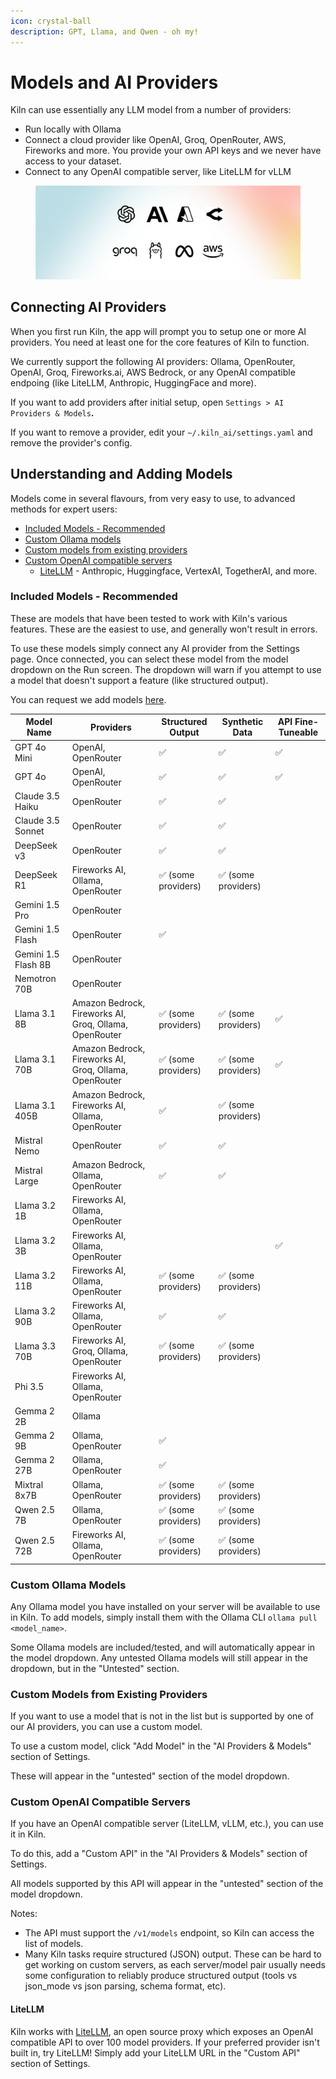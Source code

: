 ```yaml
---
icon: crystal-ball
description: GPT, Llama, and Qwen - oh my!
---
```


# Models and AI Providers

Kiln can use essentially any LLM model from a number of providers:

* Run locally with Ollama
* Connect a cloud provider like OpenAI, Groq, OpenRouter, AWS, Fireworks and more. You provide your own API keys and we never have access to your dataset.
* Connect to any OpenAI compatible server, like LiteLLM for vLLM

<figure><img src="../.gitbook/assets/Models (1).png" alt=""><figcaption></figcaption></figure>

## Connecting AI Providers

When you first run Kiln, the app will prompt you to setup one or more AI providers. You need at least one for the core features of Kiln to function.&#x20;

We currently support the following AI providers: Ollama, OpenRouter, OpenAI, Groq, Fireworks.ai, AWS Bedrock, or any OpenAI compatible endpoing (like LiteLLM, Anthropic, HuggingFace and more).

If you want to add providers after initial setup, open `Settings > AI Providers & Models`**.**

If you want to remove a provider, edit your `~/.kiln_ai/settings.yaml` and remove the provider's config.

## Understanding and Adding Models

Models come in several flavours, from very easy to use, to advanced methods for expert users:

* [Included Models - Recommended](models-and-ai-providers.md#included-models-recommended)
* [Custom Ollama models](models-and-ai-providers.md#custom-ollama-models)
* [Custom models from existing providers](models-and-ai-providers.md#custom-models-from-existing-providers)
* [Custom OpenAI compatible servers](models-and-ai-providers.md#custom-openai-compatible-servers)
  * [LiteLLM](models-and-ai-providers.md#litellm) - Anthropic, Huggingface, VertexAI, TogetherAI, and more.

### Included Models - Recommended

These are models that have been tested to work with Kiln's various features. These are the easiest to use, and generally won't result in errors.

To use these models simply connect any AI provider from the Settings page. Once connected, you can select these model from the model dropdown on the Run screen. The dropdown will warn if you attempt to use a model that doesn't support a feature (like structured output).

You can request we add models [here](https://github.com/Kiln-AI/Kiln/issues/29).

| Model Name          | Providers                                              | Structured Output   | Synthetic Data      | API Fine-Tuneable |
| ------------------- | ------------------------------------------------------ | ------------------- | ------------------- | ----------------- |
| GPT 4o Mini         | OpenAI, OpenRouter                                     | ✅︎                  | ✅︎                  | ✅︎                |
| GPT 4o              | OpenAI, OpenRouter                                     | ✅︎                  | ✅︎                  | ✅︎                |
| Claude 3.5 Haiku    | OpenRouter                                             | ✅︎                  | ✅︎                  |                   |
| Claude 3.5 Sonnet   | OpenRouter                                             | ✅︎                  | ✅︎                  |                   |
| DeepSeek v3         | OpenRouter                                             | ✅︎                  | ✅︎                  |                   |
| DeepSeek R1         | Fireworks AI, Ollama, OpenRouter                       | ✅︎ (some providers) | ✅︎ (some providers) |                   |
| Gemini 1.5 Pro      | OpenRouter                                             |                     |                     |                   |
| Gemini 1.5 Flash    | OpenRouter                                             | ✅︎                  |                     |                   |
| Gemini 1.5 Flash 8B | OpenRouter                                             |                     |                     |                   |
| Nemotron 70B        | OpenRouter                                             |                     |                     |                   |
| Llama 3.1 8B        | Amazon Bedrock, Fireworks AI, Groq, Ollama, OpenRouter | ✅︎ (some providers) | ✅︎ (some providers) | ✅︎                |
| Llama 3.1 70B       | Amazon Bedrock, Fireworks AI, Groq, Ollama, OpenRouter | ✅︎ (some providers) | ✅︎ (some providers) | ✅︎                |
| Llama 3.1 405B      | Amazon Bedrock, Fireworks AI, Ollama, OpenRouter       | ✅︎                  | ✅︎ (some providers) |                   |
| Mistral Nemo        | OpenRouter                                             | ✅︎                  | ✅︎                  |                   |
| Mistral Large       | Amazon Bedrock, Ollama, OpenRouter                     | ✅︎                  | ✅︎                  |                   |
| Llama 3.2 1B        | Fireworks AI, Ollama, OpenRouter                       |                     |                     |                   |
| Llama 3.2 3B        | Fireworks AI, Ollama, OpenRouter                       |                     |                     | ✅︎                |
| Llama 3.2 11B       | Fireworks AI, Ollama, OpenRouter                       | ✅︎ (some providers) | ✅︎ (some providers) |                   |
| Llama 3.2 90B       | Fireworks AI, Ollama, OpenRouter                       | ✅︎                  | ✅︎                  |                   |
| Llama 3.3 70B       | Fireworks AI, Groq, Ollama, OpenRouter                 | ✅︎ (some providers) | ✅︎ (some providers) |                   |
| Phi 3.5             | Fireworks AI, Ollama, OpenRouter                       |                     |                     |                   |
| Gemma 2 2B          | Ollama                                                 |                     |                     |                   |
| Gemma 2 9B          | Ollama, OpenRouter                                     | ✅︎                  |                     |                   |
| Gemma 2 27B         | Ollama, OpenRouter                                     | ✅︎                  |                     |                   |
| Mixtral 8x7B        | Ollama, OpenRouter                                     | ✅︎ (some providers) | ✅︎ (some providers) |                   |
| Qwen 2.5 7B         | Ollama, OpenRouter                                     | ✅︎ (some providers) | ✅︎ (some providers) |                   |
| Qwen 2.5 72B        | Fireworks AI, Ollama, OpenRouter                       | ✅︎ (some providers) | ✅︎ (some providers) |                   |

### Custom Ollama Models

Any Ollama model you have installed on your server will be available to use in Kiln. To add models, simply install them with the Ollama CLI `ollama pull <model_name>`.

Some Ollama models are included/tested, and will automatically appear in the model dropdown. Any untested Ollama models will still appear in the dropdown, but in the "Untested" section.

### Custom Models from Existing Providers

If you want to use a model that is not in the list but is supported by one of our AI providers, you can use a custom model.

To use a custom model, click "Add Model" in the "AI Providers & Models" section of Settings.

These will appear in the "untested" section of the model dropdown.

### Custom OpenAI Compatible Servers

If you have an OpenAI compatible server (LiteLLM, vLLM, etc.), you can use it in Kiln.

To do this, add a "Custom API" in the "AI Providers & Models" section of Settings.

All models supported by this API will appear in the "untested" section of the model dropdown.

Notes:

* The API must support the `/v1/models` endpoint, so Kiln can access the list of models.
* Many Kiln tasks require structured (JSON) output. These can be hard to get working on custom servers, as each server/model pair usually needs some configuration to reliably produce structured output (tools vs json\_mode vs json parsing, schema format, etc).

#### LiteLLM

Kiln works with [LiteLLM](https://github.com/BerriAI/litellm), an open source proxy which exposes an OpenAI compatible API to over 100 model providers. If your preferred provider isn't built in, try LiteLLM! Simply add your LiteLLM URL in the "Custom API" section of Settings.
